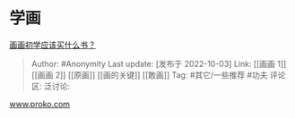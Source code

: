 # 学画
[画画初学应该买什么书？](https://www.zhihu.com/question/359495144/answer/2699655781)

> Author: #Anonymity
> Last update: [发布于 2022-10-03]
> Link: [[画画 1]] [[画画 2]] [[原画]] [[画的关键]] [[敢画]]
> Tag: #其它/一些推荐 #功夫
> 评论区:
> 泛讨论:

www.proko.com
